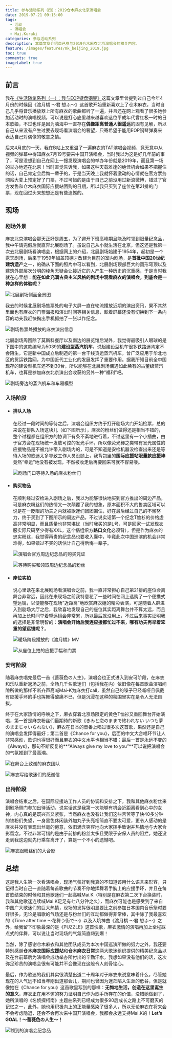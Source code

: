 ```yaml
---
title: 参与活动系列（四）：2019仓木麻衣北京演唱会
date: 2019-07-21 09:15:00
tags:
  - 活动
  - 演唱会
  - Mai.Kuraki
categories: 参与活动系列
description: 本篇文章介绍自己参与2019仓木麻衣北京演唱会的相关内容。
feature: /images/features/mk_beijing_2019.jpg
toc: true
comments: true
imageLabel: true
---
```


## 前言

我在[《生活随笔系列（一）：我与EOP键盘钢琴》](https://myyerrol.io/zh-cn/2019/12/07/life_essays_1_eop/)这篇文章里曾提到过自己今年4月份的时候因《渡月橋 ～君 想ふ～》这首歌开始重新喜欢上了仓木麻衣，当时自己几乎将音乐播放器上所有麻衣的歌曲都听了一遍，并且还在网上观看了很多她参加活动时的演唱视频，可以说是打心底里越来越喜欢这位平成年代曾红极一时的日本歌姬，不过也许是因为脑海中一直存在**偶像距离普通人很遥远**的固有见解，所以自己从来没有产生过要去现场看演唱会的奢望，只寄希望于能用EOP钢琴弹奏来表达自己对偶像的敬意之情。

后来4月底的一天，我在B站上又重温了一遍麻衣的TAT演唱会视频，竟无意中从视频的弹幕中得知麻衣7月19号要来中国开演唱会，当时我以为这是好几年前的事了，可是没想到自己在网上一搜发现演唱会的举办年份就是2019年，而且第一场的举办地还在北京！<!--more-->当时直觉告诉我，如果这种天载难逢的绝佳机会如果不把握住的话，自己肯定会后悔一辈子的，于是当天晚上我就怀着激动的心情就在官方票务网站大麦上预定好了门票，不过可惜的是由于自己之前没用过新浪微博，错过了官方发售和仓木麻衣国际应援站团购的日期，所以我只买到了座位在第21排的门票，现在回过头来想想还是有些遗憾的。

## 现场

### 剧场外景

麻衣北京演唱会那天正好是周五，为了避开下班高峰期且能及时领到限量纪念品，我中午请完假后就直奔北展剧场了。虽说自己从小就生活在北京，但这还是我第一次去北展剧场看演唱会，根据网上的介绍，北展剧场始建于1954年，起初是一个露天剧场，后来于1959年加盖顶棚才改建为目前的室内剧场，是**首批中国20世纪建筑遗产**之一，的确从下面的照片中可以看到，北展剧场顶部巨大的圆形穹顶以及建筑外部层次分明的棱角无疑会让接近它的人产生一种历史的沉重感，于是当时我就在心里想：**能在如此充满古典主义风格的剧场中观看麻衣的演唱会，到底会是一种怎样的体验呢？**

![北展剧场侧面全景图](http://media.myyerrol.io/images/activities/mk_beijing_2019/exterior/exterior_1.jpg)

我去的时候北展剧场售票处的电子大屏一直在轮流播放近期的演出资讯，果不其然里面也有麻衣的门票海报和演出时间等相关信息，趁着屏幕还没有切换到下一条内容的功夫我赶快掏出手机抓拍了一张以作纪念。

![剧场售票处播放的麻衣演出信息](http://media.myyerrol.io/images/activities/mk_beijing_2019/exterior/exterior_2.jpg)

北展剧场周围除了莫斯科餐厅以及南边的展览馆后湖外，我觉得最吸引人眼球的是下图中的这款编号为5039的**建设型蒸汽机车**，说起建设型机车很多铁路迷肯定不会陌生，它是新中国成立后制造的第一台干线货运蒸汽机车，曾广泛应用于华北地区的货运铁路网，为中国近代工业化的发展发挥了重要作用。据我所知目前全中国现存的建设型机车还不到30台，所以能够在北展剧场偶遇如此稀有的古董级蒸汽机车，也算是参加麻衣北京演出会收获的另外一种“福利”吧。

![剧场旁边的蒸汽机车和车厢模型](http://media.myyerrol.io/images/activities/mk_beijing_2019/exterior/exterior_3.jpg)

### 入场阶段

- #### 排队入场

  在经过一段时间的等待之后，演唱会组织方终于打开剧场大门开始检票，总的来说在排队入场这块儿（如下图所示），麻衣的粉丝们做得还是相当不错的，整个过程都在组织方的协调下有条不紊地进行着，不过这里有一个小插曲，由于官方会在现场统一发放可控的发光手环，所以像荧光棒之类带有发光属性的应援物品是不被允许带入剧场内的，可是不知道是安检机器没检查出来还是等待入场的歌迷太多导致工作人员没顾上，我背包里的**国际应援站限量款应援棒**竟然“幸运”地没有被发现，不然被收走后再要回来可就不容易喽。

  ![剧场门口等待入场的麻衣粉丝们](http://media.myyerrol.io/images/activities/mk_beijing_2019/entrance/entrance_1.jpg)

- #### 购买物品

  在顺利经过安检进入剧场之后，我以为能够很快地买到官方推出的周边产品，可是麻衣粉丝们的热情又一次颠覆了我的想象，原本面积不大的售卖区域可以说是在一眨眼的功夫之内就被歌迷们团团围住，好在最后经过自己的不懈努力，终于买到了下图所示的周边产品，不过说实话第一个纪念T恤衫的价格虚高非常明显，而且质量也非常堪忧（当时我买的是L号，可是回家一试发现衣服实际尺码至少得有XXL，这个锅组织方**路口文化**必须背），但是作为麻衣的忠实粉丝，我觉得再贵的纪念品也要收入囊中，毕竟此次中国巡演的机会非常难得，如果错过不买的话估计自己得后悔一辈子。

  ![演唱会官方周边纪念品的购买凭证](http://media.myyerrol.io/images/activities/mk_beijing_2019/entrance/entrance_2.jpg)

  ![等待购买和领取周边纪念品的粉丝](http://media.myyerrol.io/images/activities/mk_beijing_2019/entrance/entrance_3.jpg)

- #### 座位实拍

  说心里话在来北展剧场看演唱会之前，我一直非常担心自己第21排的座位会离舞台非常远，因此在来现场之前我特意花了一些时间在网上选购了一个便携式望远镜，以便能够在现场“近距离”地欣赏麻衣姐的精彩表演，可是随着人群进入到剧场大厅之后，我欣喜地发现自己的座位其实距离舞台并不算太远，而且再加上长时间举着望远镜会非常累，所以最后就没用上，不过后来事实证明我的选择是非常明智的：**演唱会开始后我连应援都忙过不来，哪有功夫再举着笨重的望远镜呢？**。

  ![暖场阶段播放的《渡月橋》MV](http://media.myyerrol.io/images/activities/mk_beijing_2019/entrance/entrance_4.jpg)

  ![从座位上拍的应援手幅和门票](http://media.myyerrol.io/images/activities/mk_beijing_2019/entrance/entrance_5.jpg)

### 安可阶段

随着麻衣唱完最后一首《薔薇色の人生》，演唱会也正式进入到安可阶段，在麻衣和乐队重新返场之前，全场几千名歌迷们（包括我在内）依旧像在每首歌曲演唱间隙所做的那样不断齐声高喊Mai-K为麻衣打call，虽然自己的嗓子已经嘶哑且佩戴有应援手环的手也挥舞得酸痛不已，但是沉浸在这种的氛围里实在是令人无法自拔。

终于在大家热情的呼唤之下，麻衣穿着北京场限定的黄色T恤衫又重回舞台开始演唱，第一首是麻衣粉丝们最期待的新歌《きみと恋のままで終われない いつも夢のままじゃいられない》，麻衣在日本的音番上唱过很多次这首歌，果然还是自己的演唱会发挥得最好；第二首是《Chance for you》，后面的中文大合唱环节让人非常感动，歌词也得很好而且麻衣的中文水平也相当不错；最后一首是永远不变的《Always》，那句不断反复的**“Always give my love to you”**可以说把演唱会的气氛推到了最高潮。

![在舞台上致谢的麻衣团队](http://media.myyerrol.io/images/activities/mk_beijing_2019/encore/encore_1.jpg)

![麻衣写给歌迷们的感谢信](http://media.myyerrol.io/images/activities/mk_beijing_2019/encore/encore_2.jpg)

### 出待阶段

演唱会结束之后，在国际应援站工作人员的协调和安排之下，我和其他麻衣粉丝来到剧场侧门参加出待活动，说实话这是我第一次能够有机会近距离看到心中的女神，内心真的是既兴奋又紧张，当然麻衣也没有让我们这些苦苦等了快40多分钟的铁粉们失望，一身黑色休闲装外加丸子头亮相简直不要太可爱，更令人感动的是麻衣并没有表现出丝毫的倦意，依旧满含笑容地向大家挥手致谢并热情地与大家合影留念，不过非常可惜的是由于前排的粉丝太多且受限于安保人员的阻拦，她还没走到我这边就先行乘车离开了，算是一个不小的遗憾吧。

![麻衣跟粉丝们的大合影](http://media.myyerrol.io/images/activities/mk_beijing_2019/wait/wait.jpg)

## 总结

这是我人生第一次看演唱会，现场气氛好到我真的不知道该用什么语言来形容，只记得当时自己一直随着每首歌曲的节奏不停地挥舞着手腕上的应援手环，并且在每首歌结束的时候和其他歌迷们一起高喊Mai.K（特别是在麻衣第二次下台换装时，我和其他歌迷连续喊Mai.K足足有七八分钟之久），而麻衣可能也是感受到了来自中国广大歌迷们的巨大热情，现场的发挥很明显要比之前参加日本国内音乐祭时要好很多，无论是唱歌的气场还是与粉丝们的互动都做得非常棒，其中除了我最喜欢的《Time after time ～花舞う街で～》以及入坑神曲《渡月橋 ～君 想ふ～》之外，给我留下印象最深的是《PUZZLE》这首快歌，麻衣激情的演唱再加上全程踩点式的伴舞，可以说让当时现场的气氛简直嗨到爆！

当然，除了感谢仓木麻衣和其他团队成员为本次中国巡演所做的努力之外，我还要特别感谢**仓木麻衣国际应援站**和**仓木麻衣日常**这两大歌迷组织提供的精美纪念品以及在台前幕后为演唱会成功举办所付出的辛勤汗水，我想如果没有他们的话，这次弥足珍贵的演唱会很有可能并不会像现在这般令人刻骨铭心。

最后，作为歌迷的我们其实很清楚出道二十周年对于麻衣来说意味着什么，尽管她现在的人气远不如当年刚出道那会儿，期间也曾因为迷茫陷入生涯的低谷，但是就像她在《Chance for you》这首歌里写到的那样：**无悔地生活，创造在这里诞生的意义**，麻衣正在用不懈的努力证明自己作为歌手所存在的价值，没错她做到了，她所演唱的《名侦探柯南》主题曲系列已经成为很多90后成长之路上不可磨灭的记忆之一，此外，她也用积极向上的正能量感染了很多人，所以无论麻衣在将来会不会考虑隐退，还会不会再次来中国开演唱会，我都会永远支持Mai.K的！**Let’s GOAL！～薔薇色の人生～！**

![领到的演唱会纪念品](http://media.myyerrol.io/images/activities/mk_beijing_2019/summary/summary.jpg)
